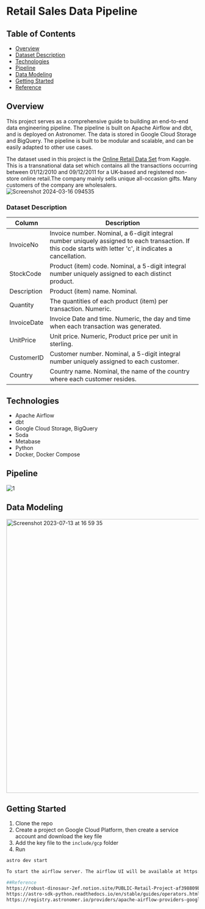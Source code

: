 # Retail Sales Data Pipeline

## Table of Contents

* [Overview](#overview)
* [Dataset Description](#dataset-description)
* [Technologies](#technologies)
* [Pipeline](#pipeline)
* [Data Modeling](#data-modeling)
* [Getting Started](#getting-started)
* [Reference](#reference)

## Overview
This project serves as a comprehensive guide to building an end-to-end data engineering pipeline. The pipeline is built on Apache Airflow and dbt, and is deployed on Astronomer. The data is stored in Google Cloud Storage and BigQuery. The pipeline is built to be modular and scalable, and can be easily adapted to other use cases.

The dataset used in this project is the [Online Retail Data Set](https://www.kaggle.com/datasets/tunguz/online-retail) from Kaggle. This is a transnational data set which contains all the transactions occurring between 01/12/2010 and 09/12/2011 for a UK-based and registered non-store online retail.The company mainly sells unique all-occasion gifts. Many customers of the company are wholesalers.
![Screenshot 2024-03-16 094535](https://github.com/ritikdhame/Sales_Dashboard_DB_Airflow_GCP/assets/7029092/a5d975d8-e555-4fa9-9638-90c2361f83af)


### Dataset Description

| Column | Description |
| --- | --- |
| InvoiceNo | Invoice number. Nominal, a 6-digit integral number uniquely assigned to each transaction. If this code starts with letter 'c', it indicates a cancellation. |
| StockCode | Product (item) code. Nominal, a 5-digit integral number uniquely assigned to each distinct product. |
| Description | Product (item) name. Nominal. |
| Quantity | The quantities of each product (item) per transaction. Numeric. |
| InvoiceDate | Invoice Date and time. Numeric, the day and time when each transaction was generated. |
| UnitPrice | Unit price. Numeric, Product price per unit in sterling. |
| CustomerID | Customer number. Nominal, a 5-digit integral number uniquely assigned to each customer. |
| Country | Country name. Nominal, the name of the country where each customer resides. |

## Technologies

* Apache Airflow
* dbt
* Google Cloud Storage, BigQuery
* Soda
* Metabase
* Python
* Docker, Docker Compose

## Pipeline
![1](https://github.com/ritikdhame/Sales_Dashboard_DB_Airflow_GCP/assets/7029092/ef7c1a20-281e-4b06-8d6d-58e080acbf28)


## Data Modeling
<img width="718" alt="Screenshot 2023-07-13 at 16 59 35" src="https://github.com/ritikdhame/Sales_Dashboard_DB_Airflow_GCP/assets/7029092/c6ba0b2e-fac3-49e4-9660-cd6f61fc24a8">


## Getting Started

1. Clone the repo
2. Create a project on Google Cloud Platform, then create a service account and download the key file
3. Add the key file to the `include/gcp` folder
4. Run 
```bash
astro dev start

To start the airflow server. The airflow UI will be available at https://localhost:8080

##Reference
https://robust-dinosaur-2ef.notion.site/PUBLIC-Retail-Project-af398809b643495e851042fa293ffe5b
https://astro-sdk-python.readthedocs.io/en/stable/guides/operators.html
https://registry.astronomer.io/providers/apache-airflow-providers-google/versions/10.12.0/modules/LocalFilesystemToGCSOperator
